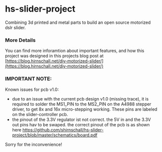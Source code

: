 # hs-slider-project
Combining 3d printed and metal parts to build an open source motorized dslr slider.

### More Details
You can find more inforamtion about important features, and how this project was designed in this projects blog post at [https://blog.hirnschall.net/diy-motorized-slider/](https://blog.hirnschall.net/diy-motorized-slider/)

### IMPORTANT NOTE: 
Known issues for pcb v1.0:
- due to an issue with the current pcb design v1.0 (missing trace), it is required to solder the MS1_PIN to the MS2_PIN on the A4988 stepper driver, to get 8x and 16x micro-stepping working. These pins are labeled on the slider-controller pcb.
- the pinout of the 3.3V regulator ist not correct. the 5V in and the 3.3V out pins hav to be swaped. the correct pinout of the pcb is as shown here https://github.com/shirnschall/hs-slider-project/blob/master/schematics/board.pdf


Sorry for the inconvenience!
